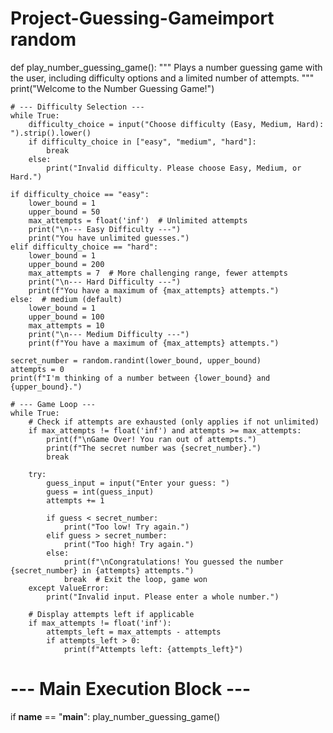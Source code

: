# Project-Guessing-Gameimport random

def play_number_guessing_game():
    """
    Plays a number guessing game with the user, including difficulty options
    and a limited number of attempts.
    """
    print("Welcome to the Number Guessing Game!")

    # --- Difficulty Selection ---
    while True:
        difficulty_choice = input("Choose difficulty (Easy, Medium, Hard): ").strip().lower()
        if difficulty_choice in ["easy", "medium", "hard"]:
            break
        else:
            print("Invalid difficulty. Please choose Easy, Medium, or Hard.")

    if difficulty_choice == "easy":
        lower_bound = 1
        upper_bound = 50
        max_attempts = float('inf')  # Unlimited attempts
        print("\n--- Easy Difficulty ---")
        print("You have unlimited guesses.")
    elif difficulty_choice == "hard":
        lower_bound = 1
        upper_bound = 200
        max_attempts = 7  # More challenging range, fewer attempts
        print("\n--- Hard Difficulty ---")
        print(f"You have a maximum of {max_attempts} attempts.")
    else:  # medium (default)
        lower_bound = 1
        upper_bound = 100
        max_attempts = 10
        print("\n--- Medium Difficulty ---")
        print(f"You have a maximum of {max_attempts} attempts.")

    secret_number = random.randint(lower_bound, upper_bound)
    attempts = 0
    print(f"I'm thinking of a number between {lower_bound} and {upper_bound}.")

    # --- Game Loop ---
    while True:
        # Check if attempts are exhausted (only applies if not unlimited)
        if max_attempts != float('inf') and attempts >= max_attempts:
            print(f"\nGame Over! You ran out of attempts.")
            print(f"The secret number was {secret_number}.")
            break

        try:
            guess_input = input("Enter your guess: ")
            guess = int(guess_input)
            attempts += 1

            if guess < secret_number:
                print("Too low! Try again.")
            elif guess > secret_number:
                print("Too high! Try again.")
            else:
                print(f"\nCongratulations! You guessed the number {secret_number} in {attempts} attempts.")
                break  # Exit the loop, game won
        except ValueError:
            print("Invalid input. Please enter a whole number.")

        # Display attempts left if applicable
        if max_attempts != float('inf'):
            attempts_left = max_attempts - attempts
            if attempts_left > 0:
                print(f"Attempts left: {attempts_left}")

# --- Main Execution Block ---
if __name__ == "__main__":
    play_number_guessing_game() 
